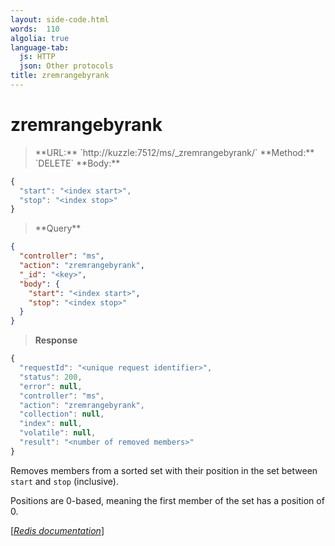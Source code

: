```yaml
---
layout: side-code.html
words:  110
algolia: true
language-tab:
  js: HTTP
  json: Other protocols
title: zremrangebyrank
---
```


# zremrangebyrank




<blockquote class="js">
<p>
**URL:** `http://kuzzle:7512/ms/_zremrangebyrank/<key>`  
**Method:** `DELETE`  
**Body:**
</p>
</blockquote>


```js
{
  "start": "<index start>",
  "stop": "<index stop>"
}
```



<blockquote class="json">
<p>
**Query**
</p>
</blockquote>


```json
{
  "controller": "ms",
  "action": "zremrangebyrank",
  "_id": "<key>",
  "body": {
    "start": "<index start>",
    "stop": "<index stop>"
  }
}
```

>**Response**

```javascript
{
  "requestId": "<unique request identifier>",
  "status": 200,
  "error": null,
  "controller": "ms",
  "action": "zremrangebyrank",
  "collection": null,
  "index": null,
  "volatile": null,
  "result": "<number of removed members>"
}
```

Removes members from a sorted set with their position in the set between `start` and `stop` (inclusive).

Positions are 0-based, meaning the first member of the set has a position of 0.

[[_Redis documentation_]](https://redis.io/commands/zremrangebyrank)
